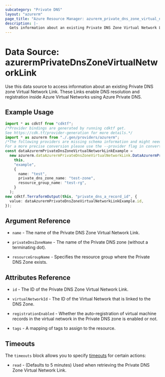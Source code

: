 ```yaml
---
subcategory: "Private DNS"
layout: "azurerm"
page_title: "Azure Resource Manager: azurerm_private_dns_zone_virtual_network_link"
description: |-
  Gets information about an existing Private DNS Zone Virtual Network Link.
---
```


# Data Source: azurermPrivateDnsZoneVirtualNetworkLink

Use this data source to access information about an existing Private DNS zone Virtual Network Link. These Links enable DNS resolution and registration inside Azure Virtual Networks using Azure Private DNS.

## Example Usage

```typescript
import * as cdktf from "cdktf";
/*Provider bindings are generated by running cdktf get.
See https://cdk.tf/provider-generation for more details.*/
import * as azurerm from "./.gen/providers/azurerm";
/*The following providers are missing schema information and might need manual adjustments to synthesize correctly: azurerm.
For a more precise conversion please use the --provider flag in convert.*/
const dataAzurermPrivateDnsZoneVirtualNetworkLinkExample =
  new azurerm.dataAzurermPrivateDnsZoneVirtualNetworkLink.DataAzurermPrivateDnsZoneVirtualNetworkLink(
    this,
    "example",
    {
      name: "test",
      private_dns_zone_name: "test-zone",
      resource_group_name: "test-rg",
    }
  );
new cdktf.TerraformOutput(this, "private_dns_a_record_id", {
  value: dataAzurermPrivateDnsZoneVirtualNetworkLinkExample.id,
});

```

## Argument Reference

*   `name` - The name of the Private DNS Zone Virtual Network Link.

*   `privateDnsZoneName` - The name of the Private DNS zone (without a terminating dot).

*   `resourceGroupName` - Specifies the resource group where the Private DNS Zone exists.

## Attributes Reference

*   `id` - The ID of the Private DNS Zone Virtual Network Link.

*   `virtualNetworkId` - The ID of the Virtual Network that is linked to the DNS Zone.

*   `registrationEnabled` - Whether the auto-registration of virtual machine records in the virtual network in the Private DNS zone is enabled or not.

*   `tags` - A mapping of tags to assign to the resource.

## Timeouts

The `timeouts` block allows you to specify [timeouts](https://www.terraform.io/language/resources/syntax#operation-timeouts) for certain actions:

* `read` - (Defaults to 5 minutes) Used when retrieving the Private DNS Zone Virtual Network Link.
